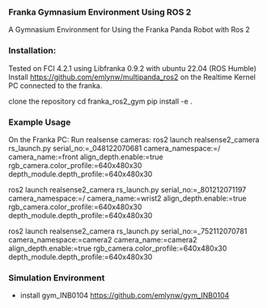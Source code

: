 ### Franka Gymnasium Environment Using ROS 2

A Gymnasium Environment for Using the Franka Panda Robot with Ros 2

### Installation:

Tested on FCI 4.2.1 using Libfranka 0.9.2 with ubuntu 22.04 (ROS Humble)
Install https://github.com/emlynw/multipanda_ros2 on the Realtime Kernel PC connected to the franka. 

clone the repository
cd franka_ros2_gym
pip install -e .

### Example Usage
On the Franka PC: 
Run realsense cameras: 
ros2 launch realsense2_camera rs_launch.py serial_no:=_048122070681 camera_namespace:=/ camera_name:=front align_depth.enable:=true rgb_camera.color_profile:=640x480x30 depth_module.depth_profile:=640x480x30

ros2 launch realsense2_camera rs_launch.py serial_no:=_801212071197 camera_namespace:=/ camera_name:=wrist2 align_depth.enable:=true rgb_camera.color_profile:=640x480x30 depth_module.depth_profile:=640x480x30

ros2 launch realsense2_camera rs_launch.py serial_no:=_752112070781 camera_namespace:=camera2 camera_name:=camera2 align_depth.enable:=true rgb_camera.color_profile:=640x480x30 depth_module.depth_profile:=640x480x30


### Simulation Environment
- install gym_INB0104 https://github.com/emlynw/gym_INB0104


